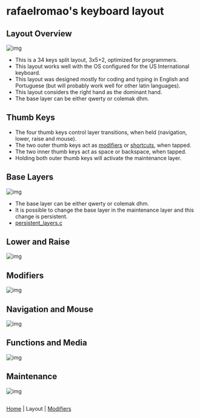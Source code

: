 # rafaelromao's keyboard layout

## Layout Overview
![img](https://i.imgur.com/KggqHyD.png)
- This is a 34 keys split layout, 3x5+2, optimized for programmers.
- This layout works well with the OS configured for the US International keyboard.
- This layout was designed mostly for coding and typing in English and Portuguese (but will probably work well for other latin languages).
- This layout considers the right hand as the dominant hand.
- The base layer can be either qwerty or colemak dhm.

## Thumb Keys
- The four thumb keys control layer transitions, when held (navigation, lower, raise and mouse).
- The two outer thumb keys act as [modifiers](modifiers.md) or [shortcuts](shortcuts.md), when tapped.
- The two inner thumb keys act as space or backspace, when tapped.
- Holding both outer thumb keys will activate the maintenance layer.

## Base Layers
![img](https://i.imgur.com/icHdCiR.png)
- The base layer can be either qwerty or colemak dhm.
- It is possible to change the base layer in the maintenance layer and this change is persistent.
- [persistent_layers.c](../features/persistent_layers.c)

## Lower and Raise
![img](https://i.imgur.com/bR2duzJ.png)


## Modifiers
![img](https://i.imgur.com/Wjnyss9.png)

## Navigation and Mouse
![img](https://i.imgur.com/SYjvs55.png)


## Functions and Media
![img](https://i.imgur.com/NEgfnzi.png)


## Maintenance
![img](https://i.imgur.com/8mNeLvh.png)

##
[Home](../readme.md) | 
Layout |
[Modifiers](modifiers.md)
